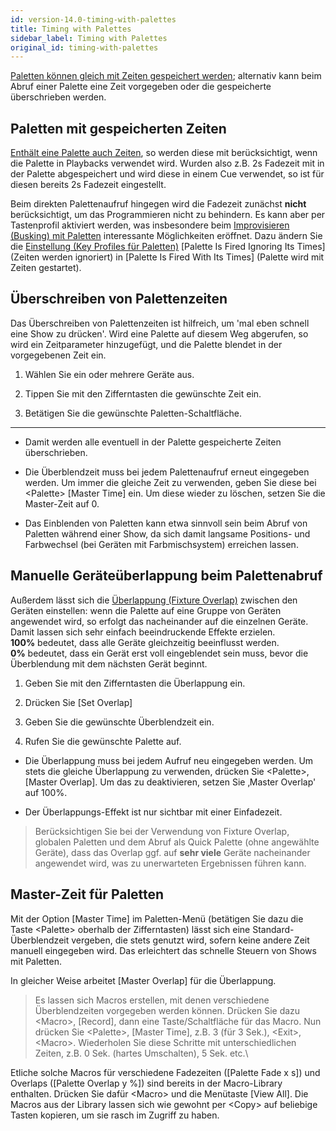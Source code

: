 ```yaml
---
id: version-14.0-timing-with-palettes
title: Timing with Palettes
sidebar_label: Timing with Palettes
original_id: timing-with-palettes
---
```


[Paletten können gleich mit Zeiten gespeichert werden](creating-palettes.md#erstellen-einer-palette-mit-zeiten);
alternativ kann beim Abruf einer Palette eine Zeit vorgegeben oder die
gespeicherte überschrieben werden.

Paletten mit gespeicherten Zeiten
---------------------------------

[Enthält eine Palette auch Zeiten](creating-palettes.md#erstellen-einer-palette-mit-zeiten), 
so werden diese mit berücksichtigt,
wenn die Palette in Playbacks verwendet wird. Wurden also z.B. 2s 
Fadezeit mit in der Palette abgespeichert und wird diese in einem Cue 
verwendet, so ist für diesen bereits 2s Fadezeit eingestellt.

Beim direkten Palettenaufruf hingegen wird die Fadezeit zunächst **nicht** 
berücksichtigt, um das Programmieren nicht zu behindern. Es kann aber 
per Tastenprofil aktiviert werden, was insbesondere beim [Improvisieren
(Busking) mit Paletten](../running-the-show/playback-controls#improvisieren-busking-mit-paletten) 
interessante Möglichkeiten eröffnet. Dazu ändern
Sie die [Einstellung (Key Profiles für Paletten)](../system-settings/key-profiles#palettes) 
\[Palette Is Fired Ignoring Its Times\] (Zeiten werden ignoriert) 
in \[Palette Is Fired With Its Times\] (Palette wird
mit Zeiten gestartet).

Überschreiben von Palettenzeiten
--------------------------------

[](https://youtu.be/FF8szWCpVkE?t=135 "Overriding Palette Times")

Das Überschreiben von Palettenzeiten ist hilfreich, um 'mal eben schnell
eine Show zu drücken'. Wird eine Palette auf diesem Weg abgerufen, so
wird ein Zeitparameter hinzugefügt, und die Palette blendet in der
vorgegebenen Zeit ein.

1.  Wählen Sie ein oder mehrere Geräte aus.

2.  Tippen Sie mit den Zifferntasten die gewünschte Zeit ein.

3.  Betätigen Sie die gewünschte Paletten-Schaltfläche.

---

-   Damit werden alle eventuell in der Palette gespeicherte Zeiten
    überschrieben.

-   Die Überblendzeit muss bei jedem Palettenaufruf erneut eingegeben
    werden. Um immer die gleiche Zeit zu verwenden, geben Sie diese bei
    \<Palette\> \[Master Time\] ein. Um diese wieder zu löschen, setzen
    Sie die Master-Zeit auf 0.

-   Das Einblenden von Paletten kann etwa sinnvoll sein beim Abruf von
    Paletten während einer Show, da sich damit langsame Positions- und
    Farbwechsel (bei Geräten mit Farbmischsystem) erreichen lassen.

Manuelle Geräteüberlappung beim Palettenabruf
---------------------------------------------

Außerdem lässt sich die [Überlappung (Fixture Overlap)](../cues/cue-timing.md#einstellen-von-überblendzeiten-und-geräteversatz) 
zwischen den Geräten einstellen: wenn die Palette auf eine Gruppe von 
Geräten angewendet wird, so erfolgt das nacheinander auf die einzelnen
Geräte. Damit lassen sich sehr einfach beeindruckende Effekte erzielen.\
**100%** bedeutet, dass alle Geräte gleichzeitig beeinflusst werden.\
**0%** bedeutet, dass ein Gerät erst voll eingeblendet 
sein muss, bevor die Überblendung mit dem nächsten Gerät beginnt.

1.  Geben Sie mit den Zifferntasten die Überlappung ein.

2.  Drücken Sie \[Set Overlap\]

3.  Geben Sie die gewünschte Überblendzeit ein.

4.  Rufen Sie die gewünschte Palette auf.

-   Die Überlappung muss bei jedem Aufruf neu eingegeben werden. Um
    stets die gleiche Überlappung zu verwenden, drücken Sie \<Palette\>,
    \[Master Overlap\]. Um das zu deaktivieren, setzen Sie ‚Master
    Overlap' auf 100%.

-	Der Überlappungs-Effekt ist nur sichtbar mit einer Einfadezeit.

>   Berücksichtigen Sie bei der Verwendung von Fixture Overlap, 
	globalen Paletten und dem Abruf als Quick Palette (ohne angewählte
	Geräte), dass das Overlap ggf. auf **sehr viele** Geräte
	nacheinander angewendet wird, was zu unerwarteten Ergebnissen
	führen kann.

Master-Zeit für Paletten
------------------------

Mit der Option \[Master Time\] im Paletten-Menü (betätigen Sie dazu die
Taste \<Palette\> oberhalb der Zifferntasten) lässt sich eine
Standard-Überblendzeit vergeben, die stets genutzt wird, sofern keine
andere Zeit manuell eingegeben wird. Das erleichtert das schnelle
Steuern von Shows mit Paletten.

In gleicher Weise arbeitet \[Master Overlap\] für die Überlappung.

>   Es lassen sich Macros erstellen, mit denen verschiedene 
	Überblendzeiten vorgegeben werden können. Drücken Sie dazu 
	\<Macro\>, \[Record\], dann eine Taste/Schaltfläche für das Macro. 
	Nun drücken Sie \<Palette\>, \[Master Time\], z.B. 3 (für 3 Sek.), 
	\<Exit\>, \<Macro\>. Wiederholen Sie diese Schritte mit 
	unterschiedlichen Zeiten, z.B. 0 Sek. (hartes Umschalten), 5 Sek. etc.\
	
Etliche solche Macros für verschiedene Fadezeiten (\[Palette Fade x s\])
und Overlaps (\[Palette Overlap y %\]) sind bereits in der Macro-Library
enthalten. Drücken Sie dafür \<Macro\> und die Menütaste 
\[View All\]. Die Macros aus der Library lassen sich wie gewohnt per 
\<Copy\> auf beliebige Tasten kopieren, um sie rasch im Zugriff zu haben.

